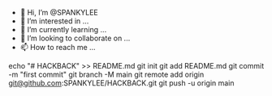 - 👋 Hi, I’m @SPANKYLEE
- 👀 I’m interested in ...
- 🌱 I’m currently learning ...
- 💞️ I’m looking to collaborate on ...
- 📫 How to reach me ...

<!---
SPANKYLEE/SPANKYLEE is a ✨ special ✨ repository because its `README.md` (this file) appears on your GitHub profile.
You can click the Preview link to take a look at your changes.
--->
echo "# HACKBACK" >> README.md
git init
git add README.md
git commit -m "first commit"
git branch -M main
git remote add origin git@github.com:SPANKYLEE/HACKBACK.git
git push -u origin main
